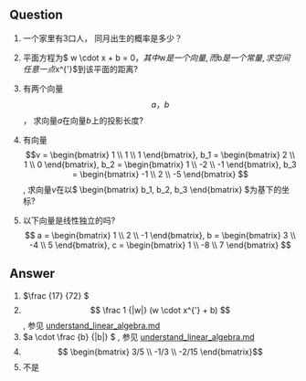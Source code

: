 ## Question

1. 一个家里有3口人， 同月出生的概率是多少？

2. 平面方程为$ w \cdot x + b = 0$，其中$w$是一个向量, 而$b$是一个常量, 求空间任意一点$x^{'}$到该平面的距离?

3. 有两个向量$$ a， b$$， 求向量$a$在向量$b$上的投影长度? 

4. 有向量$$v = \begin{bmatrix} 
   1 \\
   1 \\
   1
   \end{bmatrix},  b_1 = \begin{bmatrix} 
   2 \\
   1 \\
   0 
   \end{bmatrix},  b_2 = \begin{bmatrix} 
   1 \\
   -2 \\
   -1 
   \end{bmatrix}, b_3 = \begin{bmatrix} 
   -1 \\
   2 \\
   -5 
   \end{bmatrix} $$,  求向量$v$在以$ \begin{bmatrix}  b_1, b_2, b_3 \end{bmatrix} $为基下的坐标?

5. 以下向量是线性独立的吗?
   $$
   a = \begin{bmatrix} 
   1 \\
   2 \\
   -1
   \end{bmatrix},  b = \begin{bmatrix} 
   3 \\
   -4 \\
   5 
   \end{bmatrix},  c = \begin{bmatrix} 
   1 \\
   -8 \\
   7 
   \end{bmatrix}
   $$
   








## Answer

1.  $\frac  {17}  {72}    $
2.  $$ \frac 1 {|w|} (w \cdot x^{'} + b) $$ ,  参见 [understand_linear_algebra.md](math\understand_linear_algebra.md) 
3.  $a \cdot \frac {b} {|b|} $ ,  参见 [understand_linear_algebra.md](math\understand_linear_algebra.md) 
4.  $$ \begin{bmatrix} 
    3/5 \\
    -1/3 \\
    -2/15
    \end{bmatrix}$$
5.  不是

